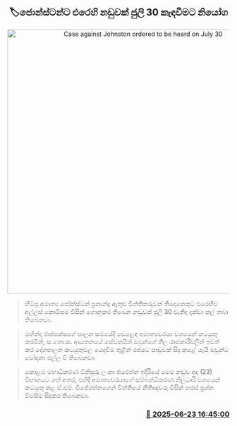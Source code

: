 <p align='center'><b><h2 align='center' title='Case against Johnston ordered to be heard on July 30'>🏷ජොන්ස්ටන්ට ‍එරෙහි නඩුවක් ජුලි 30 කැඳවීමට නියෝග</h2></b></p>
<p align='center'><img src='https://helakuru.sgp1.cdn.digitaloceanspaces.com/esana/images/lib/jons-archived.jpg' width='600' alt='Case against Johnston ordered to be heard on July 30'></p>

> හිටපු අමාත්‍ය ජෝන්ස්ටන් ප්‍රනාන්දු ඇතුළු විත්තිකරුවන් තිදෙනෙකුට එරෙහිව අල්ලස් කොමිසම විසින් ගොනුකර තිබෙන නඩුවක් ජුලි 30 වැනිදා දක්වා කල් තබා තිබෙනවා.

> මහින්ද රාජපක්ෂගේ පාලන සමයේදී වෙළෙඳ අමාත්‍යවරයා වශයෙන් කටයුතු කරමින්, ස.තො.ස. ආයතනයේ සේවකයින් ඔවුන්ගේ නිල රාජකාරීවලින් ඉවත් කර දේශපාලන කටයුතුවල යෙදවීම තුළින් රජයට පාඩුවක් සිදු කළේ යැයි ඔවුන්ට චෝදනා එල්ල වී තිබෙනවා.

> කොළඹ මහාධිකරණ විනිසුරු ලංකා ජයරත්න ඉදිරියේ මෙම නඩුව අද (23) විභාගයට ගත් අතර, එහිදී අමාත්‍යවරයාගේ සම්බන්ධීකරණ නිලධාරි වශයෙන් කටයුතු කළ ඒ.එම්. විජේරත්නගෙන් විත්තියේ නීතිඥවරු විසින් හරස් ප්‍රශ්න වීමසීම සිදුකර තිබෙනවා.



<h3 align='right'><a href='https://www.helakuru.lk/esana/p/111269/'>📅 2025-06-23 16:45:00</a></h3>
